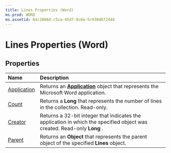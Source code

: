 ```yaml
---
title: Lines Properties (Word)
ms.prod: WORD
ms.assetid: 64c2886d-c5ca-45d7-9c6e-5c930d672448
---
```



# Lines Properties (Word)

## Properties



|**Name**|**Description**|
|:-----|:-----|
|[Application](lines-application-property-word.md)|Returns an  **[Application](application-object-word.md)** object that represents the Microsoft Word application.|
|[Count](lines-count-property-word.md)|Returns a  **Long** that represents the number of lines in the collection. Read-only.|
|[Creator](lines-creator-property-word.md)|Returns a 32-bit integer that indicates the application in which the specified object was created. Read-only  **Long** .|
|[Parent](lines-parent-property-word.md)|Returns an  **Object** that represents the parent object of the specified **Lines** object.|

